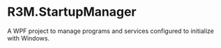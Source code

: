 # R3M.StartupManager
A WPF project to manage programs and services configured to initialize with Windows.
